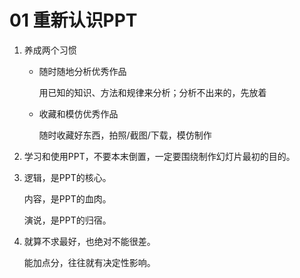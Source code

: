 #  01  重新认识PPT

1. 养成两个习惯

   - 随时随地分析优秀作品

     用已知的知识、方法和规律来分析；分析不出来的，先放着

   - 收藏和模仿优秀作品

     随时收藏好东西，拍照/截图/下载，模仿制作

2. 学习和使用PPT，不要本末倒置，一定要围绕制作幻灯片最初的目的。

3. 逻辑，是PPT的核心。

   内容，是PPT的血肉。

   演说，是PPT的归宿。

4. 就算不求最好，也绝对不能很差。

   能加点分，往往就有决定性影响。